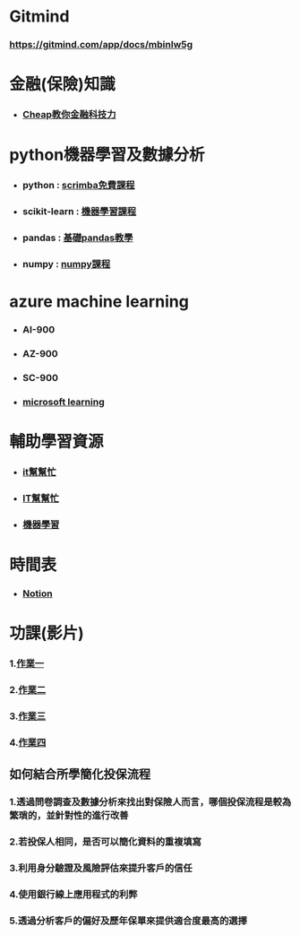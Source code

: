 # **Gitmind**
### https://gitmind.com/app/docs/mbinlw5g
# **金融(保險)知識**
* ### [Cheap教你金融科技力](https://youtube.com/playlist?list=PL9NZYNTi48oAD6_uj2aNLK4zFmpKZ5sxj)
# **python機器學習及數據分析**
* ### python : [scrimba免費課程](https://scrimba.com/learn/python)
* ### scikit-learn : [機器學習課程](https://app.datacamp.com/)
* ### pandas : [基礎pandas教學](https://blog.techbridge.cc/2020/09/21/python-pandas-zen-tutorial/)
* ### numpy : [numpy課程](https://www.w3schools.com/python/numpy/default.asp)
# **azure machine learning**
* ### AI-900
* ### AZ-900
* ### SC-900
* ### [microsoft learning](https://learn.microsoft.com/zh-tw/users/14489671/achievements)
# **輔助學習資源**
* ### [it幫幫忙](https://ithelp.ithome.com.tw/articles/10204845) 
* ### [IT幫幫忙](https://ithelp.ithome.com.tw/articles/10192414)
* ### [機器學習](https://medium.com/%E5%B1%95%E9%96%8B%E6%95%B8%E6%93%9A%E4%BA%BA%E7%94%9F/python%E6%A9%9F%E5%99%A8%E5%AD%B8%E7%BF%92%E5%85%A5%E9%96%80-%E4%B8%80-96e23a80bee2)
# **時間表**
* ### [Notion](https://www.notion.so/4ba04a25c6a74504bad17768e401c14f?v=28a0eaa2be5745689aa672c15cd6002c&pvs=4)
# **功課(影片)**
### 1.[作業一](https://youtu.be/1SLxOh5c9SU)
### 2.[作業二](https://youtu.be/ijJH27vyzSM) 
### 3.[作業三](https://youtu.be/qg08Fhtrjr8) 
### 4.[作業四](https://youtu.be/gb7ayUEiJno) 
## **如何結合所學簡化投保流程**
### 1.透過問卷調查及數據分析來找出對保險人而言，哪個投保流程是較為繁瑣的，並針對性的進行改善
### 2.若投保人相同，是否可以簡化資料的重複填寫
### 3.利用身分驗證及風險評估來提升客戶的信任
### 4.使用銀行線上應用程式的利弊
### 5.透過分析客戶的偏好及歷年保單來提供適合度最高的選擇
